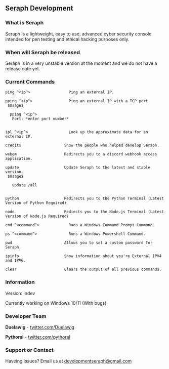 ## Seraph Development

### What is Seraph

Seraph is a lightweight, easy to use, advanced cyber security console intended for pen testing and ethical hacking purposes only.

### When will Seraph be released

Seraph is in a very unstable version at the moment and we do not have a release date yet.

### Current Commands


```
ping ^<ip^>                 Ping an external IP.

pping ^<ip^>                Ping an external IP with a TCP port.
 $Usage$

  pping ^<ip^>
   Port: *enter port number*


ipl ^<ip^>                  Look up the approximate data for an external IP.

credits                   Show the people who helped develop Seraph.

webem                     Redirects you to a discord webhook access application.

update                    Update Seraph to the latest and stable version.
 $Usage$

   update /all


python                    Redirects you to the Python Terminal (Latest Version of Python Required)

node                      Rediects you to the Node.js Terminal (Latest Version of Node.js Required)

cmd ^<command^>             Runs a Windows Command Prompt Command.

ps ^<command^>              Runs a Windows Powershell Command.

pwd                       Allows you to set a custom password for Seraph.

ipinfo                    Show information about you're External IPV4 and IPV6.

clear                     Clears the output of all previous commands.
```

 

### Information

Version: indev

Currently working on Windows 10/11 (With bugs)

### Developer Team

**Duelawig** - [twitter.com/Duelawig](https://twitter.com/Duelawig)

**Pythoral** - [twitter.com/pythoral](https://twitter.com/nazicrusader)

### Support or Contact

Haveing issues? Email us at developmentseraph@gmail.com
